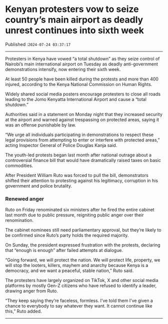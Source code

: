 # Kenyan protesters vow to seize country’s main airport as deadly unrest continues into sixth week

Published :`2024-07-24 03:37:17`

---

Protesters in Kenya have vowed “a total shutdown” as they seize control of Nairobi’s main international airport on Tuesday as deadly anti-government demonstrations intensify, now entering their sixth week.

At least 50 people have been killed during the protests and more than 400 injured, according to the Kenya National Commission on Human Rights.

Widely shared social media posters encourage protesters to close all roads leading to the Jomo Kenyatta International Airport and cause a “total shutdown.”

Authorities said in a statement on Monday night that they increased security at the airport and warned against trespassing on protected areas, saying it was an offense punishable by law.

“We urge all individuals participating in demonstrations to respect these legal provisions from attempting to enter or interfere with protected areas,” acting Inspector General of Police Douglas Kanja said.

The youth-led protests began last month after national outrage about a controversial finance bill that would have dramatically raised taxes on basic commodities.

After President William Ruto was forced to pull the bill, demonstrators shifted their attention to protesting against his legitimacy, corruption in his government and police brutality.

### Renewed anger

Ruto on Friday renominated six ministers after he fired the entire cabinet last month due to public pressure, reigniting public anger over their renomination.

The cabinet nominees still need parliamentary approval, but they’re likely to be confirmed since Ruto’s party holds the required majority.

On Sunday, the president expressed frustration with the protests, declaring that “enough is enough” after failed attempts at dialogue.

“Going forward, we will protect the nation. We will protect life, property, we will stop the looters, killers, mayhem and anarchy because Kenya is a democracy, and we want a peaceful, stable nation,” Ruto said.

The protesters have largely organized on TikTok, X and other social media platforms by mostly Gen-Z citizens who have refused to identify a leader, drawing anger from Ruto.

“They keep saying they’re faceless, formless. I’ve told them I’ve given a chance to everybody to say whatever they want. It cannot continue like this,” Ruto added.

---

